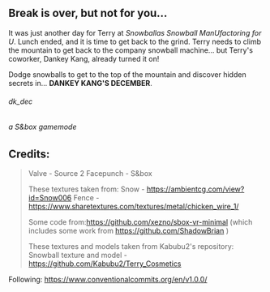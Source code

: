 
## Break is over, but not for you...
It was just another day for Terry at *Snowballas Snowball ManUfactoring for U*. 
Lunch ended, and it is time to get back to the grind. 
Terry needs to climb the mountain to get back to the company snowball machine... 
but Terry's coworker, Dankey Kang, already turned it on!

Dodge snowballs to get to the top of the mountain and discover hidden secrets in... **DANKEY KANG'S DECEMBER**.


###### dk_dec
###### a S&box gamemode



## Credits:
> Valve - Source 2
> Facepunch - S&box
>
> These textures taken from:
> Snow - https://ambientcg.com/view?id=Snow006 
> Fence - https://www.sharetextures.com/textures/metal/chicken_wire_1/ 
> 
> Some code from:https://github.com/xezno/sbox-vr-minimal
> (which includes some work from https://github.com/ShadowBrian )
>
> These textures and models taken from Kabubu2's repository:
> Snowball texture and model - https://github.com/Kabubu2/Terry_Cosmetics

Following: https://www.conventionalcommits.org/en/v1.0.0/
